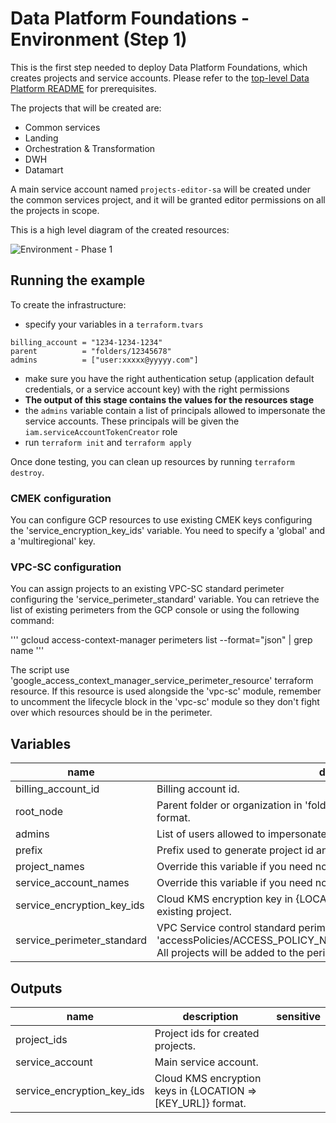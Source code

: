 # Data Platform Foundations - Environment (Step 1)

This is the first step needed to deploy Data Platform Foundations, which creates projects and service accounts. Please refer to the [top-level Data Platform README](../README.md) for prerequisites.

The projects that will be created are:

- Common services
- Landing
- Orchestration & Transformation
- DWH
- Datamart

A main service account named `projects-editor-sa` will be created under the common services project, and it will be granted editor permissions on all the projects in scope.

This is a high level diagram of the created resources:

![Environment -  Phase 1](./diagram.png "High-level Environment diagram")

## Running the example

To create the infrastructure:

- specify your variables in a `terraform.tvars`

```tfm
billing_account = "1234-1234-1234"
parent          = "folders/12345678"
admins          = ["user:xxxxx@yyyyy.com"]
```

- make sure you have the right authentication setup (application default credentials, or a service account key) with the right permissions
- **The output of this stage contains the values for the resources stage**
- the `admins` variable contain a list of principals allowed to impersonate the service accounts. These principals will be given the `iam.serviceAccountTokenCreator` role
- run `terraform init` and `terraform apply`

Once done testing, you can clean up resources by running `terraform destroy`.

### CMEK configuration
You can configure GCP resources to use existing CMEK keys configuring the 'service_encryption_key_ids' variable. You need to specify a 'global' and a 'multiregional' key.

### VPC-SC configuration
You can assign projects to an existing VPC-SC standard perimeter configuring the 'service_perimeter_standard' variable. You can retrieve the list of existing perimeters from the GCP console or using the following command:

'''
gcloud access-context-manager perimeters list --format="json" | grep name
'''

The script use 'google_access_context_manager_service_perimeter_resource' terraform resource. If this resource is used alongside the 'vpc-sc' module, remember to uncomment the lifecycle block in the 'vpc-sc' module so they don't fight over which resources should be in the perimeter. 


<!-- BEGIN TFDOC -->

## Variables

| name | description | type | required | default |
|---|---|:---:|:---:|:---:|
| billing_account_id | Billing account id. | <code>string</code> | ✓ |  |
| root_node | Parent folder or organization in 'folders/folder_id' or 'organizations/org_id' format. | <code>string</code> | ✓ |  |
| admins | List of users allowed to impersonate the service account | <code>list&#40;string&#41;</code> |  | <code>null</code> |
| prefix | Prefix used to generate project id and name. | <code>string</code> |  | <code>null</code> |
| project_names | Override this variable if you need non-standard names. | <code title="object&#40;&#123;&#10;  datamart       &#61; string&#10;  dwh            &#61; string&#10;  landing        &#61; string&#10;  services       &#61; string&#10;  transformation &#61; string&#10;&#125;&#41;">object&#40;&#123;&#8230;&#125;&#41;</code> |  | <code title="&#123;&#10;  datamart       &#61; &#34;datamart&#34;&#10;  dwh            &#61; &#34;datawh&#34;&#10;  landing        &#61; &#34;landing&#34;&#10;  services       &#61; &#34;services&#34;&#10;  transformation &#61; &#34;transformation&#34;&#10;&#125;">&#123;&#8230;&#125;</code> |
| service_account_names | Override this variable if you need non-standard names. | <code title="object&#40;&#123;&#10;  main &#61; string&#10;&#125;&#41;">object&#40;&#123;&#8230;&#125;&#41;</code> |  | <code title="&#123;&#10;  main &#61; &#34;data-platform-main&#34;&#10;&#125;">&#123;&#8230;&#125;</code> |
| service_encryption_key_ids | Cloud KMS encryption key in {LOCATION => [KEY_URL]} format. Keys belong to existing project. | <code title="object&#40;&#123;&#10;  multiregional &#61; string&#10;  global        &#61; string&#10;&#125;&#41;">object&#40;&#123;&#8230;&#125;&#41;</code> |  | <code title="&#123;&#10;  multiregional &#61; null&#10;  global        &#61; null&#10;&#125;">&#123;&#8230;&#125;</code> |
| service_perimeter_standard | VPC Service control standard perimeter name in the form of 'accessPolicies/ACCESS_POLICY_NAME/servicePerimeters/PERIMETER_NAME'. All projects will be added to the perimeter in enforced mode. | <code>string</code> |  | <code>null</code> |

## Outputs

| name | description | sensitive |
|---|---|:---:|
| project_ids | Project ids for created projects. |  |
| service_account | Main service account. |  |
| service_encryption_key_ids | Cloud KMS encryption keys in {LOCATION => [KEY_URL]} format. |  |

<!-- END TFDOC -->

